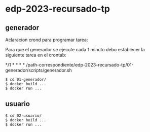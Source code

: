 # edp-2023-recursado-tp

## generador

Aclaracion crond para programar tarea:

Para que el generador se ejecute cada 1 minuto debo establecer la siguiente tarea en el crontab:

*/1 * * * * /path-correspondiente/edp-2023-recursado-tp/01-generador/scripts/generador.sh


```
$ cd 01-generador/
$ docker build ...
$ docker run ...
```

## usuario

```
$ cd 02-usuario/
$ docker build ...
$ docker run ...
```
